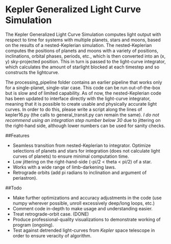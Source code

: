 # Kepler Generalized Light Curve Simulation

The Kepler Generalized Light Curve Simulation computes light output with respect to time for systems with multiple planets, stars and moons, based on the results of a nested-Keplerian simulation. The nested-Keplerian computes the positions of planets and moons with a variety of positions, inclinations, orbital phases, periods, etc., which is then converted into an (x,  y) sky-projected position. This in turn is passed to the light-curve integrator, which calculates the amount of starlight blocked at each timestep and so constructs the lightcurve.

The processing\_pipeline folder contains an earlier pipeline that works only for a single-planet, single-star case. This code can be run out-of-the-box but is slow and of limited capability. As of now, the nested-Keplerian code has been updated to interface directly with the light-curve integrator, meaning that it is possible to create usable and physically accurate light curves. In order to do this, please write a script along the lines of kepler16.py (the calls to general\_transit.py can remain the same). *I do not recommend using an integration step number below 30* due to jittering on the right-hand side, although lower numbers can be used for sanity checks.

##Features

+ Seamless transition from nested-Keplerian to integrator. Optimize selections of planets and stars for integration (does not calculate light curves of planets) to ensure minimal computation time. 
+ Low jittering on the right-hand-side (-pi/2 < theta < pi/2) of a star.
+ Works with a wide range of limb-darkening laws.
+ Retrograde orbits (add pi radians to inclination and argument of periastron).

##Todo

+ Make further optimizations and accuracy adjustments in the code (use numpy wherever possible, unroll excessively deep/long loops, etc.)
+ Comment code in-depth to make usage and understanding easier.
+ Treat retrograde-orbit case. (DONE)
+ Produce professional-quality visualizations to demonstrate working of program (ongoing).
+ Test against detrended light-curves from _Kepler_ space telescope in order to ensure veracity of algorithm.
